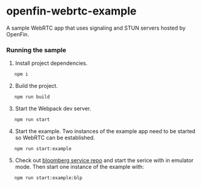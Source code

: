 # openfin-webrtc-example

A sample WebRTC app that uses signaling and STUN servers hosted by OpenFin.

### Running the sample

1. Install project dependencies.

```sh
   npm i
```

2. Build the project.

```sh
   npm run build
```

3. Start the Webpack dev server.

```sh
   npm run start
```

4. Start the example.  Two instances of the example app need to be started so WebRTC can be established.

```sh
   npm run start:example
```

5. Check out [bloomberg service repo](git@github.com:openfin/bloomberg-service.git) and start the serice with in emulator mode.  Then start one instance of the example with:

```sh
   npm run start:example:blp
```

